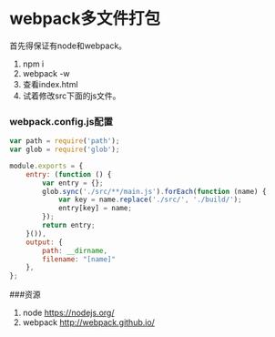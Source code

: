 # webpack多文件打包

首先得保证有node和webpack。

1. npm i
2. webpack -w
3. 查看index.html
4. 试着修改src下面的js文件。


### webpack.config.js配置
```js
var path = require('path');
var glob = require('glob');

module.exports = {
    entry: (function () {
        var entry = {};
        glob.sync('./src/**/main.js').forEach(function (name) {
            var key = name.replace('./src/', './build/');
            entry[key] = name;
        });
        return entry;
    }()),
    output: {
        path: __dirname,
        filename: "[name]"
    },
};
```


###资源
1. node <https://nodejs.org/>
2. webpack <http://webpack.github.io/>
